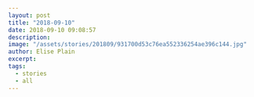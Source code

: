 ```yaml
---
layout: post
title: "2018-09-10"
date: 2018-09-10 09:08:57
description: 
image: "/assets/stories/201809/931700d53c76ea552336254ae396c144.jpg"
author: Elise Plain
excerpt: 
tags: 
  - stories
  - all
---
```



<p></p>
